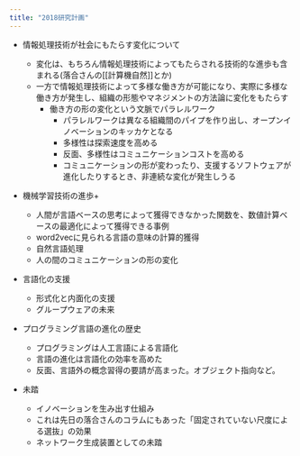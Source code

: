 ```yaml
---
title: "2018研究計画"
---
```


- 情報処理技術が社会にもたらす変化について
    - 変化は、もちろん情報処理技術によってもたらされる技術的な進歩も含まれる(落合さんの[[計算機自然]]とか)
    - 一方で情報処理技術によって多様な働き方が可能になり、実際に多様な働き方が発生し、組織の形態やマネジメントの方法論に変化をもたらす
        - 働き方の形の変化という文脈でパラレルワーク
            - パラレルワークは異なる組織間のパイプを作り出し、オープンイノベーションのキッカケとなる
            - 多様性は探索速度を高める
            - 反面、多様性はコミュニケーションコストを高める
            - コミュニケーションの形が変わったり、支援するソフトウェアが進化したりするとき、非連続な変化が発生しうる

- 機械学習技術の進歩+
    - 人間が言語ベースの思考によって獲得できなかった関数を、数値計算ベースの最適化によって獲得できる事例
    - word2vecに見られる言語の意味の計算的獲得
    - 自然言語処理
    - 人の間のコミュニケーションの形の変化

- 言語化の支援
    - 形式化と内面化の支援
    - グループウェアの未来

- プログラミング言語の進化の歴史
    - プログラミングは人工言語による言語化
    - 言語の進化は言語化の効率を高めた
    - 反面、言語外の概念習得の要請が高まった。オブジェクト指向など。

- 未踏
    - イノベーションを生み出す仕組み
    - これは先日の落合さんのコラムにもあった「固定されていない尺度による選抜」の効果
    - ネットワーク生成装置としての未踏

